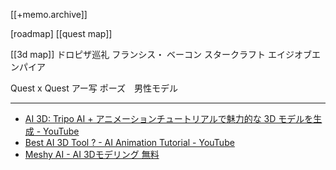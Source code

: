 [[+memo.archive]]



[roadmap]
[[quest map]]

[[3d map]]
ドロピザ巡礼
フランシス・ ベーコン
スタークラフト
エイジオブエンパイア

Quest x Quest
アー写
ポーズ　男性モデル



---

- [AI 3D: Tripo AI + アニメーションチュートリアルで魅力的な 3D モデルを生成 - YouTube](https://www.youtube.com/watch?v=uC8hzJvDHxs)
- [Best AI 3D Tool ? - AI Animation Tutorial - YouTube](https://www.youtube.com/watch?v=7aYy9H7jQuQ)
- [Meshy AI - AI 3Dモデリング 無料](https://www.meshy.ai/)